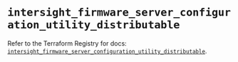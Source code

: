 # `intersight_firmware_server_configuration_utility_distributable`

Refer to the Terraform Registry for docs: [`intersight_firmware_server_configuration_utility_distributable`](https://registry.terraform.io/providers/ciscodevnet/intersight/1.0.71/docs/resources/firmware_server_configuration_utility_distributable).
